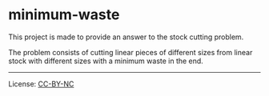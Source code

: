 # minimum-waste

 This project is made to provide an answer to the stock cutting problem.
 
The problem consists of cutting linear pieces of different sizes from linear stock with different sizes with a minimum waste in the end.

------
License: [CC-BY-NC](https://creativecommons.org/licenses/by-nc/4.0/)
